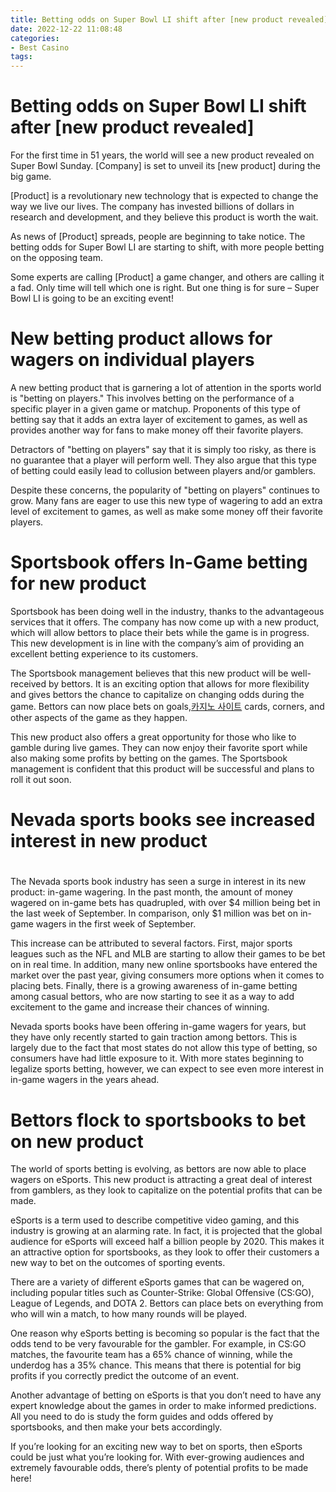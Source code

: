 ```yaml
---
title: Betting odds on Super Bowl LI shift after [new product revealed]
date: 2022-12-22 11:08:48
categories:
- Best Casino
tags:
---
```



#  Betting odds on Super Bowl LI shift after [new product revealed]

For the first time in 51 years, the world will see a new product revealed on Super Bowl Sunday. [Company] is set to unveil its [new product] during the big game.

[Product] is a revolutionary new technology that is expected to change the way we live our lives. The company has invested billions of dollars in research and development, and they believe this product is worth the wait.

As news of [Product] spreads, people are beginning to take notice. The betting odds for Super Bowl LI are starting to shift, with more people betting on the opposing team.

Some experts are calling [Product] a game changer, and others are calling it a fad. Only time will tell which one is right. But one thing is for sure – Super Bowl LI is going to be an exciting event!

#  New betting product allows for wagers on individual players

A new betting product that is garnering a lot of attention in the sports world is "betting on players." This involves betting on the performance of a specific player in a given game or matchup. Proponents of this type of betting say that it adds an extra layer of excitement to games, as well as provides another way for fans to make money off their favorite players.

Detractors of "betting on players" say that it is simply too risky, as there is no guarantee that a player will perform well. They also argue that this type of betting could easily lead to collusion between players and/or gamblers.

Despite these concerns, the popularity of "betting on players" continues to grow. Many fans are eager to use this new type of wagering to add an extra level of excitement to games, as well as make some money off their favorite players.

#  Sportsbook offers In-Game betting for new product

Sportsbook has been doing well in the industry, thanks to the advantageous services that it offers. The company has now come up with a new product, which will allow bettors to place their bets while the game is in progress. This new development is in line with the company’s aim of providing an excellent betting experience to its customers.

The Sportsbook management believes that this new product will be well-received by bettors. It is an exciting option that allows for more flexibility and gives bettors the chance to capitalize on changing odds during the game. Bettors can now place bets on goals,[카지노 사이트](https://choegocasino.com/) cards, corners, and other aspects of the game as they happen.

This new product also offers a great opportunity for those who like to gamble during live games. They can now enjoy their favorite sport while also making some profits by betting on the games. The Sportsbook management is confident that this product will be successful and plans to roll it out soon.

#  Nevada sports books see increased interest in new product

#

The Nevada sports book industry has seen a surge in interest in its new product: in-game wagering. In the past month, the amount of money wagered on in-game bets has quadrupled, with over $4 million being bet in the last week of September. In comparison, only $1 million was bet on in-game wagers in the first week of September.

This increase can be attributed to several factors. First, major sports leagues such as the NFL and MLB are starting to allow their games to be bet on in real time. In addition, many new online sportsbooks have entered the market over the past year, giving consumers more options when it comes to placing bets. Finally, there is a growing awareness of in-game betting among casual bettors, who are now starting to see it as a way to add excitement to the game and increase their chances of winning.

Nevada sports books have been offering in-game wagers for years, but they have only recently started to gain traction among bettors. This is largely due to the fact that most states do not allow this type of betting, so consumers have had little exposure to it. With more states beginning to legalize sports betting, however, we can expect to see even more interest in in-game wagers in the years ahead.

#  Bettors flock to sportsbooks to bet on new product

The world of sports betting is evolving, as bettors are now able to place wagers on eSports. This new product is attracting a great deal of interest from gamblers, as they look to capitalize on the potential profits that can be made.

eSports is a term used to describe competitive video gaming, and this industry is growing at an alarming rate. In fact, it is projected that the global audience for eSports will exceed half a billion people by 2020. This makes it an attractive option for sportsbooks, as they look to offer their customers a new way to bet on the outcomes of sporting events.

There are a variety of different eSports games that can be wagered on, including popular titles such as Counter-Strike: Global Offensive (CS:GO), League of Legends, and DOTA 2. Bettors can place bets on everything from who will win a match, to how many rounds will be played.

One reason why eSports betting is becoming so popular is the fact that the odds tend to be very favourable for the gambler. For example, in CS:GO matches, the favourite team has a 65% chance of winning, while the underdog has a 35% chance. This means that there is potential for big profits if you correctly predict the outcome of an event.

Another advantage of betting on eSports is that you don’t need to have any expert knowledge about the games in order to make informed predictions. All you need to do is study the form guides and odds offered by sportsbooks, and then make your bets accordingly.

If you’re looking for an exciting new way to bet on sports, then eSports could be just what you’re looking for. With ever-growing audiences and extremely favourable odds, there’s plenty of potential profits to be made here!